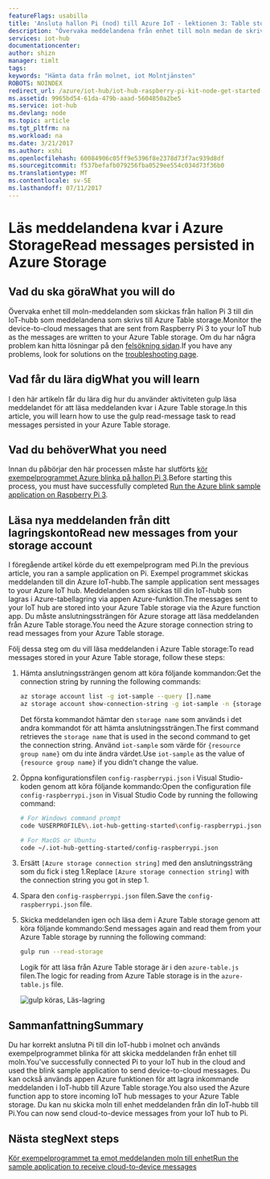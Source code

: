 ```yaml
---
featureFlags: usabilla
title: 'Ansluta hallon Pi (nod) till Azure IoT - lektionen 3: Table storage | Microsoft Docs'
description: "Övervaka meddelandena från enhet till moln medan de skrivs till Azure Table storage."
services: iot-hub
documentationcenter: 
author: shizn
manager: timlt
tags: 
keywords: "Hämta data från molnet, iot Molntjänsten"
ROBOTS: NOINDEX
redirect_url: /azure/iot-hub/iot-hub-raspberry-pi-kit-node-get-started
ms.assetid: 9965bd54-61da-479b-aaad-5604850a2be5
ms.service: iot-hub
ms.devlang: node
ms.topic: article
ms.tgt_pltfrm: na
ms.workload: na
ms.date: 3/21/2017
ms.author: xshi
ms.openlocfilehash: 60084906c05ff9e5396f8e2378d73f7ac939d8df
ms.sourcegitcommit: f537befafb079256fba0529ee554c034d73f36b0
ms.translationtype: MT
ms.contentlocale: sv-SE
ms.lasthandoff: 07/11/2017
---
```

# <a name="read-messages-persisted-in-azure-storage"></a><span data-ttu-id="5abd6-104">Läs meddelandena kvar i Azure Storage</span><span class="sxs-lookup"><span data-stu-id="5abd6-104">Read messages persisted in Azure Storage</span></span>
## <a name="what-you-will-do"></a><span data-ttu-id="5abd6-105">Vad du ska göra</span><span class="sxs-lookup"><span data-stu-id="5abd6-105">What you will do</span></span>
<span data-ttu-id="5abd6-106">Övervaka enhet till moln-meddelanden som skickas från hallon Pi 3 till din IoT-hubb som meddelandena som skrivs till Azure Table storage.</span><span class="sxs-lookup"><span data-stu-id="5abd6-106">Monitor the device-to-cloud messages that are sent from Raspberry Pi 3 to your IoT hub as the messages are written to your Azure Table storage.</span></span> <span data-ttu-id="5abd6-107">Om du har några problem kan hitta lösningar på den [felsökning sidan](iot-hub-raspberry-pi-kit-node-troubleshooting.md).</span><span class="sxs-lookup"><span data-stu-id="5abd6-107">If you have any problems, look for solutions on the [troubleshooting page](iot-hub-raspberry-pi-kit-node-troubleshooting.md).</span></span>

## <a name="what-you-will-learn"></a><span data-ttu-id="5abd6-108">Vad får du lära dig</span><span class="sxs-lookup"><span data-stu-id="5abd6-108">What you will learn</span></span>
<span data-ttu-id="5abd6-109">I den här artikeln får du lära dig hur du använder aktiviteten gulp läsa meddelandet för att läsa meddelanden kvar i Azure Table storage.</span><span class="sxs-lookup"><span data-stu-id="5abd6-109">In this article, you will learn how to use the gulp read-message task to read messages persisted in your Azure Table storage.</span></span>

## <a name="what-you-need"></a><span data-ttu-id="5abd6-110">Vad du behöver</span><span class="sxs-lookup"><span data-stu-id="5abd6-110">What you need</span></span>
<span data-ttu-id="5abd6-111">Innan du påbörjar den här processen måste har slutförts [kör exempelprogrammet Azure blinka på hallon Pi 3](iot-hub-raspberry-pi-kit-node-lesson3-run-azure-blink.md).</span><span class="sxs-lookup"><span data-stu-id="5abd6-111">Before starting this process, you must have successfully completed [Run the Azure blink sample application on Raspberry Pi 3](iot-hub-raspberry-pi-kit-node-lesson3-run-azure-blink.md).</span></span>

## <a name="read-new-messages-from-your-storage-account"></a><span data-ttu-id="5abd6-112">Läsa nya meddelanden från ditt lagringskonto</span><span class="sxs-lookup"><span data-stu-id="5abd6-112">Read new messages from your storage account</span></span>
<span data-ttu-id="5abd6-113">I föregående artikel körde du ett exempelprogram med Pi.</span><span class="sxs-lookup"><span data-stu-id="5abd6-113">In the previous article, you ran a sample application on Pi.</span></span> <span data-ttu-id="5abd6-114">Exempel programmet skickas meddelanden till din Azure IoT-hubb.</span><span class="sxs-lookup"><span data-stu-id="5abd6-114">The sample application sent messages to your Azure IoT hub.</span></span> <span data-ttu-id="5abd6-115">Meddelanden som skickas till din IoT-hubb som lagras i Azure-tabellagring via appen Azure-funktion.</span><span class="sxs-lookup"><span data-stu-id="5abd6-115">The messages sent to your IoT hub are stored into your Azure Table storage via the Azure function app.</span></span> <span data-ttu-id="5abd6-116">Du måste anslutningssträngen för Azure storage att läsa meddelanden från Azure Table storage.</span><span class="sxs-lookup"><span data-stu-id="5abd6-116">You need the Azure storage connection string to read messages from your Azure Table storage.</span></span>

<span data-ttu-id="5abd6-117">Följ dessa steg om du vill läsa meddelanden i Azure Table storage:</span><span class="sxs-lookup"><span data-stu-id="5abd6-117">To read messages stored in your Azure Table storage, follow these steps:</span></span>

1. <span data-ttu-id="5abd6-118">Hämta anslutningssträngen genom att köra följande kommandon:</span><span class="sxs-lookup"><span data-stu-id="5abd6-118">Get the connection string by running the following commands:</span></span>

   ```bash
   az storage account list -g iot-sample --query [].name
   az storage account show-connection-string -g iot-sample -n {storage name}
   ```

   <span data-ttu-id="5abd6-119">Det första kommandot hämtar den `storage name` som används i det andra kommandot för att hämta anslutningssträngen.</span><span class="sxs-lookup"><span data-stu-id="5abd6-119">The first command retrieves the `storage name` that is used in the second command to get the connection string.</span></span> <span data-ttu-id="5abd6-120">Använd `iot-sample` som värde för `{resource group name}` om du inte ändra värdet.</span><span class="sxs-lookup"><span data-stu-id="5abd6-120">Use `iot-sample` as the value of `{resource group name}` if you didn't change the value.</span></span>
2. <span data-ttu-id="5abd6-121">Öppna konfigurationsfilen `config-raspberrypi.json` i Visual Studio-koden genom att köra följande kommando:</span><span class="sxs-lookup"><span data-stu-id="5abd6-121">Open the configuration file `config-raspberrypi.json` in Visual Studio Code by running the following command:</span></span>

   ```bash
   # For Windows command prompt
   code %USERPROFILE%\.iot-hub-getting-started\config-raspberrypi.json
   
   # For MacOS or Ubuntu
   code ~/.iot-hub-getting-started/config-raspberrypi.json
   ```
3. <span data-ttu-id="5abd6-122">Ersätt `[Azure storage connection string]` med den anslutningssträng som du fick i steg 1.</span><span class="sxs-lookup"><span data-stu-id="5abd6-122">Replace `[Azure storage connection string]` with the connection string you got in step 1.</span></span>
4. <span data-ttu-id="5abd6-123">Spara den `config-raspberrypi.json` filen.</span><span class="sxs-lookup"><span data-stu-id="5abd6-123">Save the `config-raspberrypi.json` file.</span></span>
5. <span data-ttu-id="5abd6-124">Skicka meddelanden igen och läsa dem i Azure Table storage genom att köra följande kommando:</span><span class="sxs-lookup"><span data-stu-id="5abd6-124">Send messages again and read them from your Azure Table storage by running the following command:</span></span>
   
   ```bash
   gulp run --read-storage
   ```
   
   <span data-ttu-id="5abd6-125">Logik för att läsa från Azure Table storage är i den `azure-table.js` filen.</span><span class="sxs-lookup"><span data-stu-id="5abd6-125">The logic for reading from Azure Table storage is in the `azure-table.js` file.</span></span>
   
    ![gulp köras, Läs-lagring](media/iot-hub-raspberry-pi-lessons/lesson3/gulp_read_message.png)

## <a name="summary"></a><span data-ttu-id="5abd6-127">Sammanfattning</span><span class="sxs-lookup"><span data-stu-id="5abd6-127">Summary</span></span>
<span data-ttu-id="5abd6-128">Du har korrekt anslutna Pi till din IoT-hubb i molnet och används exempelprogrammet blinka för att skicka meddelanden från enhet till moln.</span><span class="sxs-lookup"><span data-stu-id="5abd6-128">You've successfully connected Pi to your IoT hub in the cloud and used the blink sample application to send device-to-cloud messages.</span></span> <span data-ttu-id="5abd6-129">Du kan också används appen Azure funktionen för att lagra inkommande meddelanden i IoT-hubb till Azure Table storage.</span><span class="sxs-lookup"><span data-stu-id="5abd6-129">You also used the Azure function app to store incoming IoT hub messages to your Azure Table storage.</span></span> <span data-ttu-id="5abd6-130">Du kan nu skicka moln till enhet meddelanden från din IoT-hubb till Pi.</span><span class="sxs-lookup"><span data-stu-id="5abd6-130">You can now send cloud-to-device messages from your IoT hub to Pi.</span></span>

## <a name="next-steps"></a><span data-ttu-id="5abd6-131">Nästa steg</span><span class="sxs-lookup"><span data-stu-id="5abd6-131">Next steps</span></span>
[<span data-ttu-id="5abd6-132">Kör exempelprogrammet ta emot meddelanden moln till enhet</span><span class="sxs-lookup"><span data-stu-id="5abd6-132">Run the sample application to receive cloud-to-device messages</span></span>](iot-hub-raspberry-pi-kit-node-lesson4-send-cloud-to-device-messages.md)

